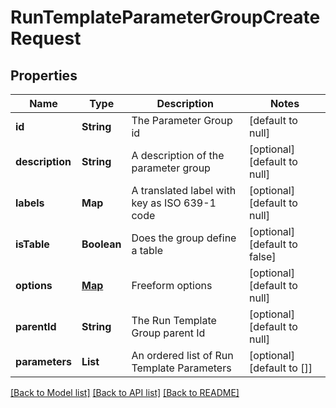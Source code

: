 # RunTemplateParameterGroupCreateRequest
## Properties

| Name | Type | Description | Notes |
|------------ | ------------- | ------------- | -------------|
| **id** | **String** | The Parameter Group id | [default to null] |
| **description** | **String** | A description of the parameter group | [optional] [default to null] |
| **labels** | **Map** | A translated label with key as ISO 639-1 code | [optional] [default to null] |
| **isTable** | **Boolean** | Does the group define a table | [optional] [default to false] |
| **options** | [**Map**](AnyType.md) | Freeform options | [optional] [default to null] |
| **parentId** | **String** | The Run Template Group parent Id | [optional] [default to null] |
| **parameters** | **List** | An ordered list of Run Template Parameters | [optional] [default to []] |

[[Back to Model list]](../README.md#documentation-for-models) [[Back to API list]](../README.md#documentation-for-api-endpoints) [[Back to README]](../README.md)

